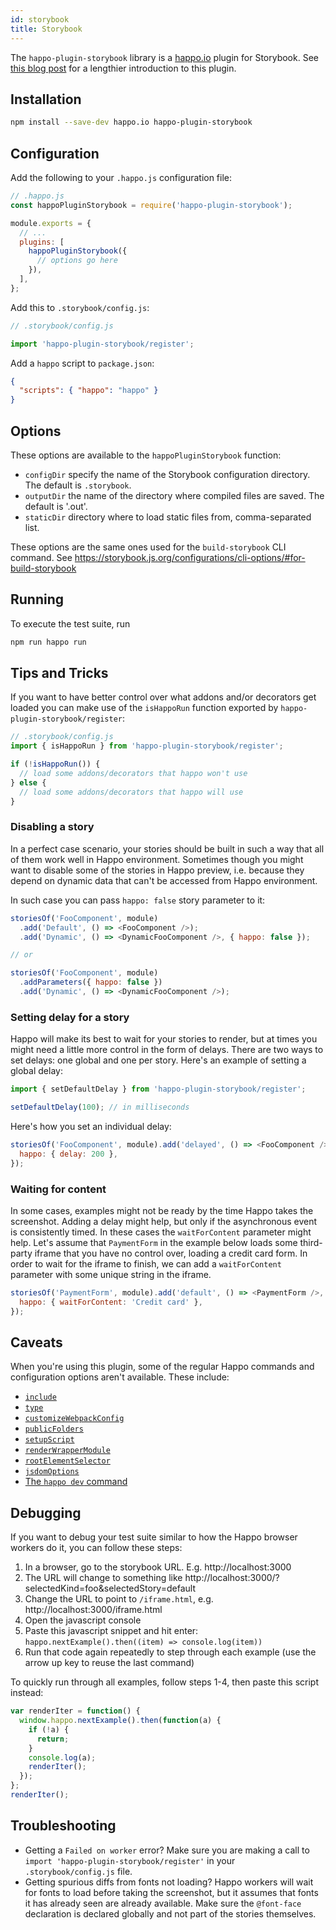 ```yaml
---
id: storybook
title: Storybook
---
```


The `happo-plugin-storybook` library is a
[happo.io](https://github.com/enduire/happo.io) plugin for Storybook. See [this
blog
post](https://medium.com/happo-io/cross-browser-screenshot-testing-with-happo-io-and-storybook-bfb0b848a97a)
for a lengthier introduction to this plugin.

## Installation

```sh
npm install --save-dev happo.io happo-plugin-storybook
```

## Configuration

Add the following to your `.happo.js` configuration file:

```js
// .happo.js
const happoPluginStorybook = require('happo-plugin-storybook');

module.exports = {
  // ...
  plugins: [
    happoPluginStorybook({
      // options go here
    }),
  ],
};
```

Add this to `.storybook/config.js`:

```js
// .storybook/config.js

import 'happo-plugin-storybook/register';
```

Add a `happo` script to `package.json`:

```json
{
  "scripts": { "happo": "happo" }
}
```

## Options

These options are available to the `happoPluginStorybook` function:

- `configDir` specify the name of the Storybook configuration directory. The
  default is `.storybook`.
- `outputDir` the name of the directory where compiled files are saved. The
  default is '.out'.
- `staticDir` directory where to load static files from, comma-separated list.

These options are the same ones used for the `build-storybook` CLI command. See
https://storybook.js.org/configurations/cli-options/#for-build-storybook

## Running

To execute the test suite, run

```sh
npm run happo run
```

## Tips and Tricks

If you want to have better control over what addons and/or decorators get
loaded you can make use of the `isHappoRun` function exported by
`happo-plugin-storybook/register`:

```js
// .storybook/config.js
import { isHappoRun } from 'happo-plugin-storybook/register';

if (!isHappoRun()) {
  // load some addons/decorators that happo won't use
} else {
  // load some addons/decorators that happo will use
}
```

### Disabling a story

In a perfect case scenario, your stories should be built in such a way that all of them work well in Happo environment. Sometimes though you might want to disable some of the stories in Happo preview, i.e. because they depend on dynamic data that can't be accessed from Happo environment.

In such case you can pass `happo: false` story parameter to it:

```js
storiesOf('FooComponent', module)
  .add('Default', () => <FooComponent />);
  .add('Dynamic', () => <DynamicFooComponent />, { happo: false });

// or

storiesOf('FooComponent', module)
  .addParameters({ happo: false })
  .add('Dynamic', () => <DynamicFooComponent />);
```

### Setting delay for a story

Happo will make its best to wait for your stories to render, but at times you
might need a little more control in the form of delays. There are two ways to
set delays: one global and one per story. Here's an example of setting a global
delay:

```js
import { setDefaultDelay } from 'happo-plugin-storybook/register';

setDefaultDelay(100); // in milliseconds
```

Here's how you set an individual delay:

```js
storiesOf('FooComponent', module).add('delayed', () => <FooComponent />, {
  happo: { delay: 200 },
});
```

### Waiting for content

In some cases, examples might not be ready by the time Happo takes the
screenshot. Adding a delay might help, but only if the asynchronous event is
consistently timed. In these cases the `waitForContent` parameter might help.
Let's assume that `PaymentForm` in the example below loads some third-party
iframe that you have no control over, loading a credit card form. In order to
wait for the iframe to finish, we can add a `waitForContent` parameter with
some unique string in the iframe.

```js
storiesOf('PaymentForm', module).add('default', () => <PaymentForm />, {
  happo: { waitForContent: 'Credit card' },
});
```

## Caveats

When you're using this plugin, some of the regular Happo commands and
configuration options aren't available. These include:

- [`include`](https://github.com/happo/happo.io#include)
- [`type`](https://github.com/happo/happo.io#type)
- [`customizeWebpackConfig`](https://github.com/happo/happo.io#customizewebpackconfig)
- [`publicFolders`](https://github.com/happo/happo.io#publicfolders)
- [`setupScript`](https://github.com/happo/happo.io#setupscript)
- [`renderWrapperModule`](https://github.com/happo/happo.io#renderwrappermodule)
- [`rootElementSelector`](https://github.com/happo/happo.io#rootelementselector)
- [`jsdomOptions`](https://github.com/happo/happo.io#jsdomoptions)
- [The `happo dev` command](https://github.com/happo/happo.io#command-line-interface-cli)

## Debugging

If you want to debug your test suite similar to how the Happo browser workers do it, you can follow these steps:

1. In a browser, go to the storybook URL. E.g. http://localhost:3000
2. The URL will change to something like http://localhost:3000/?selectedKind=foo&selectedStory=default
3. Change the URL to point to `/iframe.html`, e.g. http://localhost:3000/iframe.html
4. Open the javascript console
5. Paste this javascript snippet and hit enter: `happo.nextExample().then((item) => console.log(item))`
6. Run that code again repeatedly to step through each example (use the arrow up key to reuse the last command)

To quickly run through all examples, follow steps 1-4, then paste this script instead:

```js
var renderIter = function() {
  window.happo.nextExample().then(function(a) {
    if (!a) {
      return;
    }
    console.log(a);
    renderIter();
  });
};
renderIter();
```

## Troubleshooting

- Getting a `Failed on worker` error? Make sure you are making a call to `import 'happo-plugin-storybook/register'` in your `.storybook/config.js` file.
- Getting spurious diffs from fonts not loading? Happo workers will wait for fonts to load before taking the screenshot, but it assumes that fonts it has already seen are already available. Make sure the `@font-face` declaration is declared globally and not part of the stories themselves.

